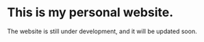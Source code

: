 # This is my personal website.
The website is still under development, and it will be updated soon.
